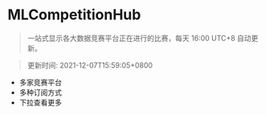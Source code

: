 # MLCompetitionHub

> 一站式显示各大数据竞赛平台正在进行的比赛，每天 16:00 UTC+8 自动更新。
  
> 更新时间: 2021-12-07T15:59:05+0800 

* 多家竞赛平台
* 多种订阅方式
* 下拉查看更多